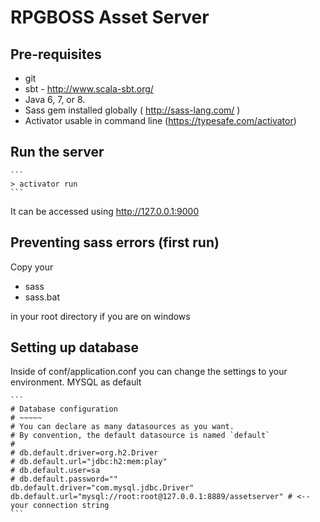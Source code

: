 RPGBOSS Asset Server
==============

Pre-requisites
--------

+  git
+  sbt - http://www.scala-sbt.org/
+  Java 6, 7, or 8.
+  Sass gem installed globally ( http://sass-lang.com/ )
+  Activator usable in command line (https://typesafe.com/activator)

Run the server
--------
    ```
    > activator run
    ```

It can be accessed using http://127.0.0.1:9000

Preventing sass errors (first run)
--------
Copy your
+ sass
+ sass.bat

in your root directory if you are on windows

Setting up database
--------

Inside of conf/application.conf you can change the settings to your environment.
MYSQL as default

	```
	# Database configuration
	# ~~~~~
	# You can declare as many datasources as you want.
	# By convention, the default datasource is named `default`
	#
	# db.default.driver=org.h2.Driver
	# db.default.url="jdbc:h2:mem:play"
	# db.default.user=sa
	# db.default.password=""
	db.default.driver="com.mysql.jdbc.Driver"
	db.default.url="mysql://root:root@127.0.0.1:8889/assetserver" # <-- your connection string
	```